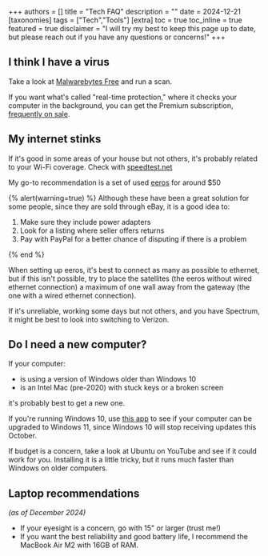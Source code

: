+++
authors = []
title = "Tech FAQ"
description = ""
date = 2024-12-21
[taxonomies]
tags = ["Tech","Tools"]
[extra]
toc = true
toc_inline = true
featured = true
disclaimer = "I will try my best to keep this page up to date, but please reach out if you have any questions or concerns!"
+++

## I think I have a virus

Take a look at [Malwarebytes Free](https://malwarebytes.com) and run a scan.

If you want what's called "real-time protection," where it checks your computer in the background, you can get the Premium subscription, [frequently on sale](https://slickdeals.net/newsearch.php?searchtype=normal&isUserSearch=1&q=malwarebytes&pp=20&sort=newest&rating=1&forumid%5B%5D=9&forumid%5B%5D=30&forumid%5B%5D=25&forumid%5B%5D=10&forumid%5B%5D=38&forumid%5B%5D=54&forumid%5B%5D=13&forumid%5B%5D=4&forumid%5B%5D=8&forumid%5B%5D=39&forumid%5B%5D=53&forumid%5B%5D=177&forumid%5B%5D=41&forumid%5B%5D=44&forumid%5B%5D=166&r=1&hideexpired=1).

## My internet stinks

If it's good in some areas of your house but not others, it's probably related to your Wi-Fi coverage. Check with [speedtest.net](https://speedtest.net)

My go-to recommendation is a set of used [eeros](https://www.ebay.com/sch/i.html?_from=R40&_nkw=eero+j010001+3+pack&_sacat=0&_stpos=11697&_fcid=1&_sop=15) for around $50 

{% alert(warning=true) %}
Although these have been a great solution for some people, since they are sold through eBay, it is a good idea to:

1. Make sure they include power adapters
2. Look for a listing where seller offers returns
3. Pay with PayPal for a better chance of disputing if there is a problem

{% end %}

When setting up eeros, it's best to connect as many as possible to ethernet, but if this isn't possible, try to place the satellites (the eeros without wired ethernet connection) a maximum of one wall away from the gateway (the one with a wired ethernet connection).

If it's unreliable, working some days but not others, and you have Spectrum, it might be best to look into switching to Verizon.

## Do I need a new computer?

If your computer:

- is using a version of Windows older than Windows 10
- is an Intel Mac (pre-2020) with stuck keys or a broken screen

it's probably best to get a new one.

If you're running Windows 10, use [this app](https://aka.ms/GetPCHealthCheckApp) to see if your computer can be upgraded to Windows 11, since Windows 10 will stop receiving updates this October.

If budget is a concern, take a look at Ubuntu on YouTube and see if it could work for you. Installing it is a little tricky, but it runs much faster than Windows on older computers.

## Laptop recommendations

*(as of December 2024)*

- If your eyesight is a concern, go with 15" or larger (trust me!)
- If you want the best reliability and good battery life, I recommend the MacBook Air M2 with 16GB of RAM.
